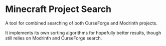 # Minecraft Project Search
A tool for combined searching of both CurseForge and Modrinth projects.

It implements its own sorting algorithms for hopefully better results,
though still relies on Modrinth and CurseForge search.